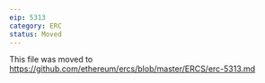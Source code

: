 ```yaml
---
eip: 5313
category: ERC
status: Moved
---
```


This file was moved to https://github.com/ethereum/ercs/blob/master/ERCS/erc-5313.md
